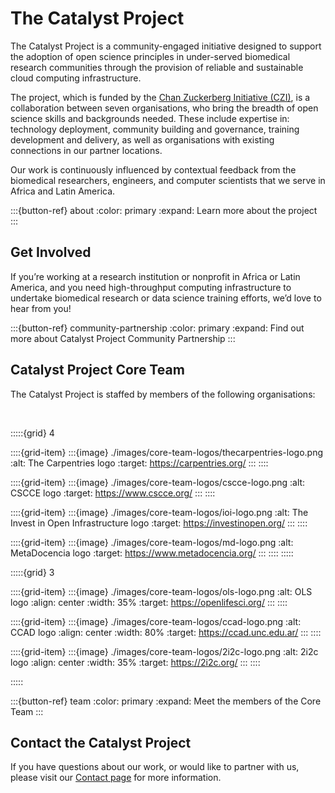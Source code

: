 # The Catalyst Project

The Catalyst Project is a community-engaged initiative designed to support the adoption of open science principles in under-served biomedical research communities through the provision of reliable and sustainable cloud computing infrastructure. 

The project, which is funded by the [Chan Zuckerberg Initiative (CZI)](https://chanzuckerberg.com/), is a collaboration between  seven organisations, who bring the  breadth of open science skills and backgrounds needed. These include expertise in: technology deployment, community building and governance, training development and delivery, as well as organisations with  existing connections in our partner locations. 

Our work is continuously influenced by contextual feedback from the biomedical researchers, engineers, and computer scientists that we serve in Africa and Latin America. 

:::{button-ref} about
:color: primary
:expand:
Learn more about the project
:::

## Get Involved

If you’re working at a research institution or nonprofit in Africa or Latin America, and you need high-throughput computing infrastructure to undertake biomedical research or data science training efforts, we’d love to hear from you!

:::{button-ref} community-partnership
:color: primary
:expand:
Find out more about Catalyst Project Community Partnership
:::

## Catalyst Project Core Team

The Catalyst Project is staffed by members of the following organisations:

<br>

:::::{grid} 4

::::{grid-item}
:::{image} ./images/core-team-logos/thecarpentries-logo.png
:alt: The Carpentries logo
:target: https://carpentries.org/
:::
::::

::::{grid-item}
:::{image} ./images/core-team-logos/cscce-logo.png
:alt: CSCCE logo
:target: https://www.cscce.org/
:::
::::

::::{grid-item}
:::{image} ./images/core-team-logos/ioi-logo.png
:alt: The Invest in Open Infrastructure logo
:target: https://investinopen.org/
:::
::::

::::{grid-item}
:::{image} ./images/core-team-logos/md-logo.png
:alt: MetaDocencia logo
:target: https://www.metadocencia.org/
:::
::::
:::::

:::::{grid} 3

::::{grid-item}
:::{image} ./images/core-team-logos/ols-logo.png
:alt: OLS logo
:align: center
:width: 35%
:target: https://openlifesci.org/
:::
::::

::::{grid-item} 
:::{image} ./images/core-team-logos/ccad-logo.png
:alt: CCAD logo
:align: center
:width: 80%
:target: https://ccad.unc.edu.ar/
:::
::::

::::{grid-item}
:::{image} ./images/core-team-logos/2i2c-logo.png
:alt: 2i2c logo
:align: center
:width: 35%
:target: https://2i2c.org/
:::
::::

:::::

:::{button-ref} team
:color: primary
:expand:
Meet the members of the Core Team
:::

## Contact the Catalyst Project

If you have questions about our work, or would like to partner with us, please visit our [Contact page](contact.md) for more information. 